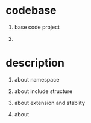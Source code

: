 # codebase
1. base code project

2.

# description

1. about namespace 

2. about include structure

3. about extension and stablity

4. about 
